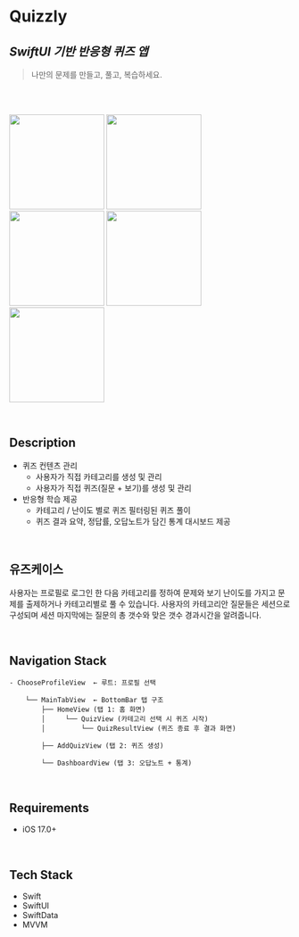 # Quizzly

## _SwiftUI 기반 반응형 퀴즈 앱_
> 나만의 문제를 만들고, 풀고, 복습하세요.  
>                

</br>  
</br>  

<p float="left">
  <img src="https://github.com/user-attachments/assets/5e13e8f3-06a7-4ad9-b235-4ce25c5c7d7c" width="170" />
  <img src="https://github.com/user-attachments/assets/9a6042e7-ed9a-421f-9d61-ec2911457b38" width="170" /> 
  <img src="https://github.com/user-attachments/assets/b33e902a-038e-475a-8ad9-50a97c03236c" width="170" />
  <img src="https://github.com/user-attachments/assets/e04f76a7-7df0-40d6-a4c6-81402109b068" width="170" />
  <img src="https://github.com/user-attachments/assets/fef61f4e-a238-41c8-8e13-52247f83b875" width="170" />
</p>

</br>   

## Description
  * 퀴즈 컨텐츠 관리
    * 사용자가 직접 카테고리를 생성 및 관리
    * 사용자가 직접 퀴즈(질문 + 보기)를 생성 및 관리
  * 반응형 학습 제공
    * 카테고리 / 난이도 별로 퀴즈 필터링된 퀴즈 풀이
    * 퀴즈 결과 요약, 정답률, 오답노트가 담긴 통계 대시보드 제공
   
</br>

## 유즈케이스
사용자는 프로필로 로그인 한 다음 카테고리를 정하여 문제와 보기 난이도를 가지고 문제를 출제하거나 카테고리별로 풀 수 있습니다.
사용자의 카테고리안 질문들은 세션으로 구성되며 세션 마지막에는 질문의 총 갯수와 맞은 갯수 경과시간을 알려줍니다.

</br>

## Navigation Stack

```
- ChooseProfileView  ← 루트: 프로필 선택

    └── MainTabView  ← BottomBar 탭 구조
        ├── HomeView (탭 1: 홈 화면)
        │     └── QuizView (카테고리 선택 시 퀴즈 시작)
        │         └── QuizResultView (퀴즈 종료 후 결과 화면)         

        ├── AddQuizView (탭 2: 퀴즈 생성)

        └── DashboardView (탭 3: 오답노트 + 통계)
```
</br>   

## Requirements
* iOS 17.0+     

</br>   

## Tech Stack
* Swift
* SwiftUI
* SwiftData
* MVVM         
